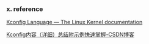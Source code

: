 

### x. reference

[Kconfig Language — The Linux Kernel documentation](https://www.kernel.org/doc/html/latest/kbuild/kconfig-language.html)

[Kconfig内容（详细）总结附示例快速掌握-CSDN博客](https://blog.csdn.net/Luckiers/article/details/126440197)
